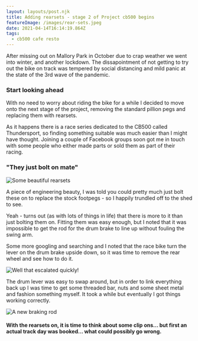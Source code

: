 ```yaml
---
layout: layouts/post.njk
title: Adding rearsets - stage 2 of Project cb500 begins
featureImage: /images/rear-sets.jpeg
date: 2021-04-14T16:14:19.864Z
tags:
  - cb500 cafe resto
---
```


After missing out on Mallory Park in October due to crap weather we went into winter, and another lockdown. The dissapointment of not getting to try out the bike on track was tempered by social distancing and mild panic at the state of the 3rd wave of the pandemic.

### Start looking ahead

With no need to worry about riding the bike for a while I decided to move onto the next stage of the project, removing the standard pillion pegs and replacing them with rearsets. 

As it happens there is a race series dedicated to the CB500 called Thundersport, so finding something suitable was much easier than I might have thought. Joining a couple of Facebook groups soon got me in touch with some people who either made parts or sold them as part of their racing.

### "They just bolt on mate"

![Some beautiful rearsets ](/images/rear-sets.jpeg 'Some beautiful rearsets')

A piece of engineering beauty, I was told you could pretty much just bolt these on to replace the stock footpegs - so I happily trundled off to the shed to see. 

Yeah - turns out (as with lots of things in life) that there is more to it than just bolting them on. Fitting them was easy enough, but I noted that it was impossible to get the rod for the drum brake to line up without fouling the swing arm. 

Some more googling and searching and I noted that the race bike turn the lever on the drum brake upside down, so it was time to remove the rear wheel and see how to do it. 

![Well that escalated quickly! ](/images/wheel-off.jpeg 'Well that escalated quickly!')

The drum lever was easy to swap around, but in order to link everything back up I was time to get some threaded bar, nuts and some sheet metal and fashion something myself. It took a while but eventually I got things working correctly. 

![A new braking rod ](/images/new-rod.jpeg 'A new braking rod ')

#### With the rearsets on, it is time to think about some clip ons... but first an actual track day was booked... what could possibly go wrong.
